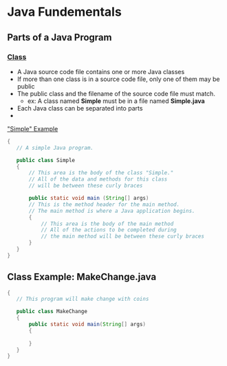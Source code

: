 # Java Fundementals
## Parts of a Java Program
### <u>Class</u>
- A Java source code file contains one or more Java classes
- If more than one class is in a source code file, only one of them may be public
- The public class and the filename of the source code file must match.
  - ex: A class named **Simple** must be in a file named **Simple.java**
- Each Java class can be separated into parts
- 
 <u>"Simple" Example</u>

 ```java
 {
    // A simple Java program.

    public class Simple
    {
        // This area is the body of the class "Simple."
        // All of the data and methods for this class 
        // will be between these curly braces

        public static void main (String[] args)
        // This is the method header for the main method. 
        // The main method is where a Java application begins.
        {
            // This area is the body of the main method
            // All of the actions to be completed during
            // the main method will be between these curly braces
        }
    }
 }
 ```

 ## Class Example: MakeChange.java
 ```java
 {
    // This program will make change with coins

    public class MakeChange
    {
        public static void main(String[] args)
        {
            
        }
    }
 }